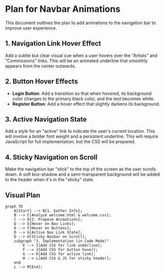 # Plan for Navbar Animations

This document outlines the plan to add animations to the navigation bar to improve user experience.

## 1. Navigation Link Hover Effect
Add a subtle but clear visual cue when a user hovers over the "Artists" and "Commissions" links. This will be an animated underline that smoothly appears from the center outwards.

## 2. Button Hover Effects
- **Login Button**: Add a transition so that when hovered, its background color changes to the primary black color, and the text becomes white.
- **Register Button**: Add a hover effect that slightly darkens its background.

## 3. Active Navigation State
Add a style for an "active" link to indicate the user's current location. This will involve a bolder font weight and a persistent underline. This will require JavaScript for full implementation, but the CSS will be prepared.

## 4. Sticky Navigation on Scroll
Make the navigation bar "stick" to the top of the screen as the user scrolls down. A soft box-shadow and a semi-transparent background will be added to the header when it's in the "sticky" state.

## Visual Plan

```mermaid
graph TD
    A[Start] --> B{1. Gather Info};
    B --> C[Analyze welcome.html & welcome.css];
    C --> D{2. Propose Animations};
    D --> E[Hover on Nav Links];
    D --> F[Hover on Buttons];
    D --> G[Active Nav Link State];
    D --> H[Sticky Navbar on Scroll];
    subgraph "3. Implementation (in Code Mode)"
        E --> I[Add CSS for link underline];
        F --> J[Add CSS for button hover];
        G --> K[Add CSS for active link];
        H --> L[Add CSS & JS for sticky header];
    end
    L --> M[End];